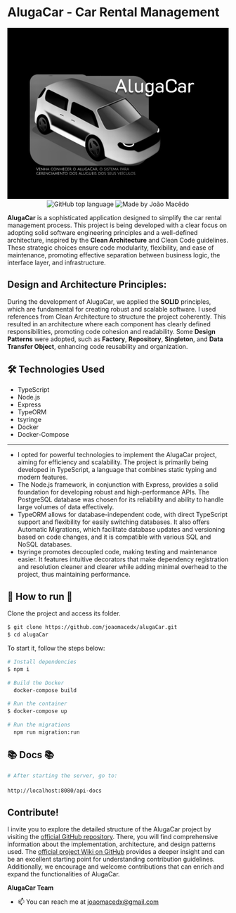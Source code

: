 # AlugaCar - Car Rental Management

<div align="center">
  <img alt="AlugaCar" src="./assets/alugaCarLogo.jpg" >
 </div>
<div align="center">
  <img alt="GitHub top language" src="https://img.shields.io/github/languages/top/joaomacedx/alugaCar?style=flat" >
  <img alt="Made by João Macêdo" src="https://img.shields.io/badge/made%20by-João%20Macêdo-blue">
 </div>

 
**AlugaCar** is a sophisticated application designed to simplify the car rental management process. This project is being developed with a clear focus on adopting solid software engineering principles and a well-defined architecture, inspired by the **Clean Architecture** and Clean Code guidelines. These strategic choices ensure code modularity, flexibility, and ease of maintenance, promoting effective separation between business logic, the interface layer, and infrastructure.

## Design and Architecture Principles:

During the development of AlugaCar, we applied the **SOLID** principles, which are fundamental for creating robust and scalable software. I used references from Clean Architecture to structure the project coherently. This resulted in an architecture where each component has clearly defined responsibilities, promoting code cohesion and readability. Some **Design Patterns** were adopted, such as **Factory**, **Repository**, **Singleton**, and **Data Transfer Object**, enhancing code reusability and organization.


## 🛠 Technologies Used
- TypeScript
- Node.js
- Express
- TypeORM
- tsyringe
- Docker
- Docker-Compose

<hr>

- I opted for powerful technologies to implement the AlugaCar project, aiming for efficiency and scalability. The project is primarily being developed in TypeScript, a language that combines static typing and modern features.<br>
- The Node.js framework, in conjunction with Express, provides a solid foundation for developing robust and high-performance APIs. The PostgreSQL database was chosen for its reliability and ability to handle large volumes of data effectively.<br>
- TypeORM allows for database-independent code, with direct TypeScript support and flexibility for easily switching databases. It also offers Automatic Migrations, which facilitate database updates and versioning based on code changes, and it is compatible with various SQL and NoSQL databases.<br>
- tsyringe promotes decoupled code, making testing and maintenance easier. It features intuitive decorators that make dependency registration and resolution cleaner and clearer while adding minimal overhead to the project, thus maintaining performance.<br>

## 🚀 How to run 🚀


Clone the project and access its folder.

```bash
$ git clone https://github.com/joaomacedx/alugaCar.git
$ cd alugaCar
```

To start it, follow the steps below:
```bash
# Install dependencies
$ npm i
```

```bash
# Build the Docker
  docker-compose build
```
```bash
# Run the container
$ docker-compose up
```

```bash
# Run the migrations
  npm run migration:run
```

## 📚 Docs 📚

  ```bash
# After starting the server, go to:

http://localhost:8080/api-docs
```

## Contribute!

I invite you to explore the detailed structure of the AlugaCar project by visiting the [official GitHub repository](https://github.com/joaomacedx/alugacar). There, you will find comprehensive information about the implementation, architecture, and design patterns used. The [official project Wiki on GitHub](https://github.com/joaomacedx/alugaCar/wiki) provides a deeper insight and can be an excellent starting point for understanding contribution guidelines. Additionally, we encourage and welcome contributions that can enrich and expand the functionalities of AlugaCar.

**AlugaCar Team**
  - 📫 You can reach me at <a href="mailto:joaomacedx@gmail.com">joaomacedx@gmail.com</a><br>
